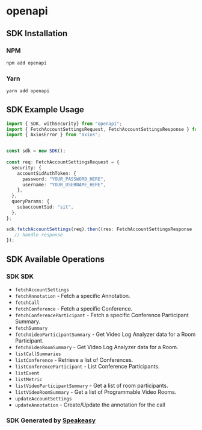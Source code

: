 # openapi

<!-- Start SDK Installation -->
## SDK Installation

### NPM

```bash
npm add openapi
```

### Yarn

```bash
yarn add openapi
```
<!-- End SDK Installation -->

## SDK Example Usage
<!-- Start SDK Example Usage -->
```typescript
import { SDK, withSecurity} from "openapi";
import { FetchAccountSettingsRequest, FetchAccountSettingsResponse } from "openapi/src/sdk/models/operations";
import { AxiosError } from "axios";


const sdk = new SDK();
    
const req: FetchAccountSettingsRequest = {
  security: {
    accountSidAuthToken: {
      password: "YOUR_PASSWORD_HERE",
      username: "YOUR_USERNAME_HERE",
    },
  },
  queryParams: {
    subaccountSid: "sit",
  },
};

sdk.fetchAccountSettings(req).then((res: FetchAccountSettingsResponse | AxiosError) => {
   // handle response
});
```
<!-- End SDK Example Usage -->

<!-- Start SDK Available Operations -->
## SDK Available Operations

### SDK SDK

* `fetchAccountSettings`
* `fetchAnnotation` - Fetch a specific Annotation.
* `fetchCall`
* `fetchConference` - Fetch a specific Conference.
* `fetchConferenceParticipant` - Fetch a specific Conference Participant Summary.
* `fetchSummary`
* `fetchVideoParticipantSummary` - Get Video Log Analyzer data for a Room Participant.
* `fetchVideoRoomSummary` - Get Video Log Analyzer data for a Room.
* `listCallSummaries`
* `listConference` - Retrieve a list of Conferences.
* `listConferenceParticipant` - List Conference Participants.
* `listEvent`
* `listMetric`
* `listVideoParticipantSummary` - Get a list of room participants.
* `listVideoRoomSummary` - Get a list of Programmable Video Rooms.
* `updateAccountSettings`
* `updateAnnotation` - Create/Update the annotation for the call

<!-- End SDK Available Operations -->

### SDK Generated by [Speakeasy](https://docs.speakeasyapi.dev/docs/using-speakeasy/client-sdks)
